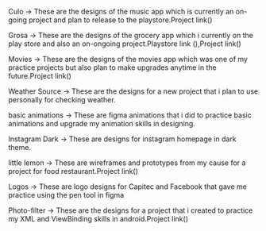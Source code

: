 Culo -> These are the designs of the music app which is currently an on-going project and plan to release to the playstore.Project link()

Grosa -> These are the designs of the grocery app which i currently on the play store and also an on-ongoing project.Playstore link (),Project link()

Movies -> These are the designs of the movies app which was one of my practice projects but also plan to make upgrades anytime in the future.Project link()

Weather Source -> These are the designs for a new project that i plan to use personally for checking weather.

basic animations -> These are figma animations that i did to practice basic animations and upgrade my animation skills in designing.

Instagram Dark -> These are designs for instagram homepage in dark theme.

little lemon -> These are wireframes and prototypes from my cause for a project for food restaurant.Project link()

Logos -> These are logo designs for Capitec and Facebook that gave me practice using the pen tool in figma

Photo-filter -> These are the designs for a project that i created to practice my XML and ViewBinding skills in android.Project link()
